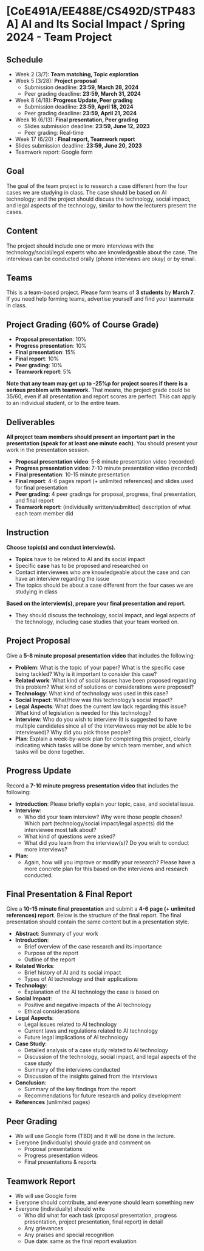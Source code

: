 # [CoE491A/EE488E/CS492D/STP483A] AI and Its Social Impact / Spring 2024 - Team Project

## Schedule
- Week  2 (3/7): **Team matching, Topic exploration**
- Week  5 (3/28): **Project proposal**
  - Submission deadline: **23:59, March 28, 2024**
  - Peer grading deadline: **23:59, March 31, 2024**
- Week  8 (4/18): **Progress Update, Peer grading**
  - Submission deadline: **23:59, April 18, 2024**
  - Peer grading deadline: **23:59, April 21, 2024**
- Week 16 (6/13): **Final presentation, Peer grading**
  - Slides submission deadline: **23:59, June 12, 2023**
  -  Peer grading: Real-time
-  Week 17 (6/20) : **Final report, Teamwork report**
  - Slides submission deadline: **23:59, June 20, 2023**
  -  Teamwork report: Google form

## Goal
The goal of the team project is to research a case different from the four cases we are studying in class. The case should be based on AI technology; and the project should discuss the technology, social impact, and legal aspects of the technology, similar to how the lecturers present the cases.

## Content
The project should include one or more interviews with the technology/social/legal experts who are knowledgeable about the case. The interviews can be conducted orally (phone interviews are okay) or by email.

## Teams
This is a team-based project. Please form teams of **3 students** by **March 7**. If you need help forming teams, advertise yourself and find your teammate in class.

## Project Grading (60% of Course Grade)
- **Proposal presentation**: 10%
- **Progress presentation**: 10%
- **Final presentation**: 15%
- **Final report**: 10%
- **Peer grading**: 10%
- **Teamwork report**: 5%

**Note that any team may get up to -25%p for project scores if there is a serious problem with teamwork.**
That means, the project grade could be 35/60, even if all presentation and report scores are perfect.
This can apply to an individual student, or to the entire team.

## Deliverables
**All project team members should present an important part in the presentation (speak for at least one minute each)**.
You should present your work in the presentation session. 
- **Proposal presentation video**: 5-8 minute presentation video (recorded)
- **Progress presentation video**: 7-10 minute presentation video (recorded)
- **Final presentation**: 10-15 minute presentation
- **Final report**: 4-6 pages report (+ unlimited references) and slides used for final presentation
- **Peer grading**: 4 peer gradings for proposal, progress, final presentation, and final report
- **Teamwork report**: (individually written/submitted) description of what each team member did

## Instruction
**Choose topic(s) and conduct interview(s).**
- **Topics** have to be related to AI and its social impact
- Specific **case** has to be proposed and researched on
- Contact interviewees who are knowledgeable about the case and can have an interview regarding the issue
- The topics should be about a case different from the four cases we are studying in class

**Based on the interview(s), prepare your final presentation and report.**
- They should discuss the technology, social impact, and legal aspects of the technology, including case studies that your team worked on.

## Project Proposal
Give a **5-8 minute proposal presentation video** that includes the following:
- **Problem**: What is the topic of your paper? What is the specific case being tackled? Why is it important to consider this case?
- **Related work**: What kind of social issues have been proposed regarding this problem? What kind of solutions or considerations were proposed?
- **Technology**: What kind of technology was used in this case?
- **Social Impact**: What/How was this technology’s social impact?
- **Legal Aspects**: What does the current law lack regarding this issue? What kind of legislation is needed for this technology?
- **Interview**: Who do you wish to interview (It is suggested to have multiple candidates since all of the interviewees may not be able to be interviewed)? Why did you pick those people? 
- **Plan**: Explain a week-by-week plan for completing this project, clearly indicating which tasks will be done by which team member, and which tasks will be done together.

## Progress Update
Record a **7-10 minute progress presentation video** that includes the following:
- **Introduction**: Please briefly explain your topic, case, and societal issue.
- **Interview**:
  - Who did your team interview? Why were those people chosen? Which part (technology/social impact/legal aspects) did the interviewee most talk about?
  - What kind of questions were asked?
  - What did you learn from the interview(s)? Do you wish to conduct more interviews?
- **Plan**:
  - Again, how will you improve or modify your research? Please have a more concrete plan for this based on the interviews and research conducted.

## Final Presentation & Final Report
Give a **10-15 minute final presentation** and submit a **4-6 page (+ unlimited references) report**. Below is the structure of the final report. The final presentation should contain the same content but in a presentation style.
- **Abstract**: Summary of your work
- **Introduction**: 
  - Brief overview of the case research and its importance
  - Purpose of the report
  - Outline of the report
- **Related Works**:
  - Brief history of AI and its social impact
  - Types of AI technology and their applications
- **Technology**:
  - Explanation of the AI technology the case is based on
- **Social Impact**:
  - Positive and negative impacts of the AI technology
  - Ethical considerations
- **Legal Aspects**:
  - Legal issues related to AI technology
  - Current laws and regulations related to AI technology
  - Future legal implications of AI technology
- **Case Study**:
  - Detailed analysis of a case study related to AI technology
  - Discussion of the technology, social impact, and legal aspects of the case study
  - Summary of the interviews conducted
  - Discussion of the insights gained from the interviews
- **Conclusion**: 
  - Summary of the key findings from the report
  - Recommendations for future research and policy development
- **References** (unlimited pages)

## Peer Grading
- We will use Google form (TBD) and it will be done in the lecture.
- Everyone (individually) should grade and comment on
  - Proposal presentations
  - Progress presentation videos
  - Final presentations & reports

## Teamwork Report
- We will use Google form
- Everyone should contribute, and everyone should learn something new
- Everyone (individually) should write
  - Who did what for each task (proposal presentation, progress presentation, project presentation, final report) in detail
  - Any grievances
  - Any praises and special recognition
  - Due date: same as the final report evaluation
  


